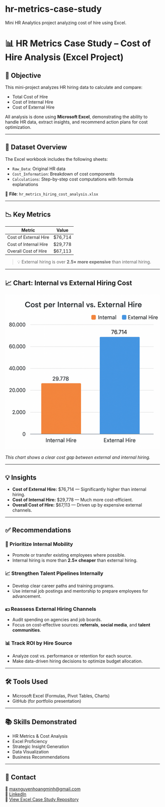 # hr-metrics-case-study
Mini HR Analytics project analyzing cost of hire using Excel.
# 📊 HR Metrics Case Study – Cost of Hire Analysis (Excel Project)

## 🎯 Objective

This mini-project analyzes HR hiring data to calculate and compare:
- Total Cost of Hire
- Cost of Internal Hire
- Cost of External Hire

All analysis is done using **Microsoft Excel**, demonstrating the ability to handle HR data, extract insights, and recommend action plans for cost optimization.

---

## 🧾 Dataset Overview

The Excel workbook includes the following sheets:
- `Raw_Data`: Original HR data
- `Cost_Information`: Breakdown of cost components
- `Calculations`: Step-by-step cost computations with formula explanations

📁 **File**: `hr_metrics_hiring_cost_analysis.xlsx`

---

## 📉 Key Metrics

| Metric                 | Value     |
|------------------------|-----------|
| Cost of External Hire  | $76,714   |
| Cost of Internal Hire  | $29,778   |
| Overall Cost of Hire   | $67,113   |

> 💡 External hiring is over **2.5× more expensive** than internal hiring.

---

## 📈 Chart: Internal vs External Hiring Cost

![Hiring Cost Comparison](images/chart.png)

*This chart shows a clear cost gap between external and internal hiring.*


---

## 💡 Insights

- **Cost of External Hire:** $76,714 — Significantly higher than internal hiring.
- **Cost of Internal Hire:** $29,778 — Much more cost-efficient.
- **Overall Cost of Hire:** $67,113 — Driven up by expensive external channels.

---

## ✅ Recommendations

### 🔁 Prioritize Internal Mobility
- Promote or transfer existing employees where possible.
- Internal hiring is more than **2.5× cheaper** than external hiring.

### 📈 Strengthen Talent Pipelines Internally
- Develop clear career paths and training programs.
- Use internal job postings and mentorship to prepare employees for advancement.

### 💵 Reassess External Hiring Channels
- Audit spending on agencies and job boards.
- Focus on cost-effective sources: **referrals**, **social media**, and **talent communities**.

### 📊 Track ROI by Hire Source
- Analyze cost vs. performance or retention for each source.
- Make data-driven hiring decisions to optimize budget allocation.

---

## 🛠 Tools Used

- Microsoft Excel (Formulas, Pivot Tables, Charts)
- GitHub (for portfolio presentation)

---

## 📚 Skills Demonstrated

- HR Metrics & Cost Analysis
- Excel Proficiency
- Strategic Insight Generation
- Data Visualization
- Business Recommendations

---

## 🤝 Contact

📧 maxnguyenhoangminh@gmail.com  
🔗 [LinkedIn](https://www.linkedin.com/in/max-nguyen-hoang-minh)  
📂 [View Excel Case Study Repository](https://github.com/Max-Milk/hr-metrics-case-study)
